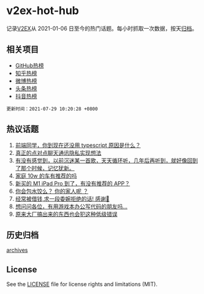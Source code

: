 # v2ex-hot-hub

 记录[V2EX](https://www.v2ex.com/)从 2021-01-06 日至今的热门话题。每小时抓取一次数据，按天[归档](archives)。
 
 ## 相关项目

- [GitHub热榜](https://github.com/snaildev/github-hot-hub)
- [知乎热榜](https://github.com/snaildev/zhihu-hot-hub)
- [微博热榜](https://github.com/snaildev/weibo-hot-hub)
- [头条热榜](https://github.com/snaildev/toutiao-hot-hub)
- [抖音热榜](https://github.com/snaildev/douyin-hot-hub)


 `更新时间：2021-07-29 10:20:28 +0800`

## 热议话题

1. [前端同学，你到现在还没用 typescript 原因是什么？](https://www.v2ex.com/t/792205)
1. [真正的点对点聊天通讯隐私实现想法](https://www.v2ex.com/t/792283)
1. [有没有感觉到，以前沉迷某一首歌，天天循环听，几年后再听到，就好像回到了那个时候，记忆犹新。](https://www.v2ex.com/t/792200)
1. [家庭 10w 的车有推荐的吗](https://www.v2ex.com/t/792254)
1. [新买的 M1 iPad Pro 到了，有没有推荐的 APP？](https://www.v2ex.com/t/792195)
1. [你会包水饺么？ 你的家人呢 ？](https://www.v2ex.com/t/792322)
1. [经常被借钱,求一段委婉拒绝的话! 感谢🙏](https://www.v2ex.com/t/792309)
1. [想问问各位，有用游戏本办公写代码的朋友吗…](https://www.v2ex.com/t/792273)
1. [原来大厂搞出来的东西也会犯这种低级错误](https://www.v2ex.com/t/792233)

## 历史归档

[archives](archives)

## License

See the [LICENSE](LICENSE) file for license rights and limitations (MIT).

